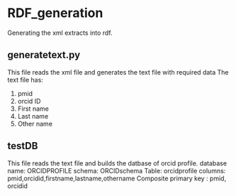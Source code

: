 # RDF_generation
Generating the xml extracts into rdf.


## generatetext.py
This file reads the xml file and generates the text file with required data
The text file has:
1) pmid
2) orcid ID
3) First name
4) Last name
5) Other name


## testDB

This file reads the text file and builds the datbase of orcid profile.
database name: ORCIDPROFILE
schema: ORCIDschema
Table: orcidprofile
columns: pmid,orcidid,firstname,lastname,othername
Composite primary key : pmid, orcidid

